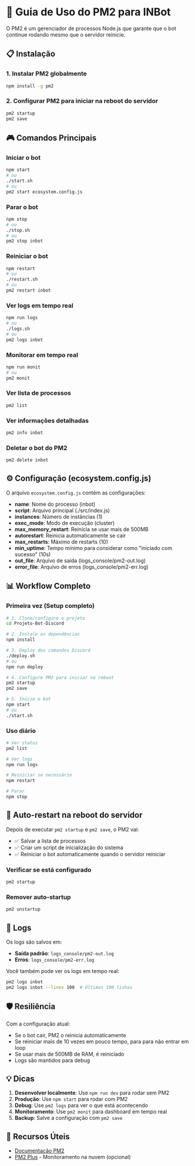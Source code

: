 # 🚀 Guia de Uso do PM2 para INBot

O PM2 é um gerenciador de processos Node.js que garante que o bot continue rodando mesmo que o servidor reinicie.

## 📋 Instalação

### 1. Instalar PM2 globalmente
```bash
npm install -g pm2
```

### 2. Configurar PM2 para iniciar na reboot do servidor
```bash
pm2 startup
pm2 save
```

## 🎮 Comandos Principais

### Iniciar o bot
```bash
npm start
# ou
./start.sh
# ou
pm2 start ecosystem.config.js
```

### Parar o bot
```bash
npm stop
# ou
./stop.sh
# ou
pm2 stop inbot
```

### Reiniciar o bot
```bash
npm restart
# ou
./restart.sh
# ou
pm2 restart inbot
```

### Ver logs em tempo real
```bash
npm run logs
# ou
./logs.sh
# ou
pm2 logs inbot
```

### Monitorar em tempo real
```bash
npm run monit
# ou
pm2 monit
```

### Ver lista de processos
```bash
pm2 list
```

### Ver informações detalhadas
```bash
pm2 info inbot
```

### Deletar o bot do PM2
```bash
pm2 delete inbot
```

## ⚙️ Configuração (ecosystem.config.js)

O arquivo `ecosystem.config.js` contém as configurações:

- **name**: Nome do processo (inbot)
- **script**: Arquivo principal (./src/index.js)
- **instances**: Número de instâncias (1)
- **exec_mode**: Modo de execução (cluster)
- **max_memory_restart**: Reinicia se usar mais de 500MB
- **autorestart**: Reinicia automaticamente se cair
- **max_restarts**: Máximo de restarts (10)
- **min_uptime**: Tempo mínimo para considerar como "iniciado com sucesso" (10s)
- **out_file**: Arquivo de saída (logs_console/pm2-out.log)
- **error_file**: Arquivo de erros (logs_console/pm2-err.log)

## 📊 Workflow Completo

### Primeira vez (Setup completo)

```bash
# 1. Clone/configure o projeto
cd Projeto-Bot-Discord

# 2. Instale as dependências
npm install

# 3. Deploy dos comandos Discord
./deploy.sh
# ou
npm run deploy

# 4. Configure PM2 para iniciar na reboot
pm2 startup
pm2 save

# 5. Inicie o bot
npm start
# ou
./start.sh
```

### Uso diário

```bash
# Ver status
pm2 list

# Ver logs
npm run logs

# Reiniciar se necessário
npm restart

# Parar
npm stop
```

## 🔄 Auto-restart na reboot do servidor

Depois de executar `pm2 startup` e `pm2 save`, o PM2 vai:
- ✅ Salvar a lista de processos
- ✅ Criar um script de inicialização do sistema
- ✅ Reiniciar o bot automaticamente quando o servidor reiniciar

### Verificar se está configurado
```bash
pm2 startup
```

### Remover auto-startup
```bash
pm2 unstartup
```

## 📁 Logs

Os logs são salvos em:
- **Saída padrão**: `logs_console/pm2-out.log`
- **Erros**: `logs_console/pm2-err.log`

Você também pode ver os logs em tempo real:
```bash
pm2 logs inbot
pm2 logs inbot --lines 100  # Últimas 100 linhas
```

## 🛡️ Resiliência

Com a configuração atual:
- Se o bot cair, PM2 o reinicia automaticamente
- Se reiniciar mais de 10 vezes em pouco tempo, para para não entrar em loop
- Se usar mais de 500MB de RAM, é reiniciado
- Logs são mantidos para debug

## 💡 Dicas

1. **Desenvolver localmente**: Use `npm run dev` para rodar sem PM2
2. **Produção**: Use `npm start` para rodar com PM2
3. **Debug**: Use `pm2 logs` para ver o que está acontecendo
4. **Monitoramento**: Use `pm2 monit` para dashboard em tempo real
5. **Backup**: Salve a configuração com `pm2 save`

## 🔗 Recursos Úteis

- [Documentação PM2](https://pm2.keymetrics.io/)
- [PM2 Plus](https://pm2.io/) - Monitoramento na nuvem (opcional)

